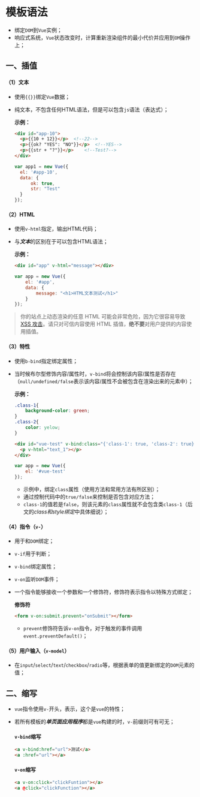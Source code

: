 # 模板语法

- 绑定`DOM`到`Vue`实例；
- 响应式系统，`Vue`状态改变时，计算重新渲染组件的最小代价并应用到`OM`操作上；

## 一、插值

#### （1）文本

- 使用`{{}}`绑定`Vue`数据；

- 纯文本，不包含任何HTML语法，但是可以包含`js`语法（表达式）；

  **示例：**

  ```html
  <div id="app-10">
  	<p>{{10 + 12}}</p>	<!--22-->
  	<p>{{ok? "YES": "NO"}}</p>	<!--YES-->
  	<p>{{str + "?"}}</p>	<!--Test?-->
  </div>
  ```

  ```js
  var app1 = new Vue({
  	el: '#app-10',
  	data: {
  		ok: true,
  		str: "Test"
  	}
  });
  ```

#### （2）HTML

- 使用`v-html`指定，输出HTML代码；

- 与***文本***的区别在于可以包含HTML语法；

  **示例：**

  ```html
  <div id="app" v-html="message"></div>
  ```

  ```js
  var app = new Vue({
      el: '#app',
      data: {
          message: "<h1>HTML文本测试</h1>"
      }
  });
  ```

> 你的站点上动态渲染的任意 HTML 可能会非常危险，因为它很容易导致 [XSS 攻击](https://en.wikipedia.org/wiki/Cross-site_scripting)。请只对可信内容使用 HTML 插值，**绝不要**对用户提供的内容使用插值。

#### （3）特性

- 使用`b-bind`指定绑定属性；

- 当时候布尔型修饰内容/属性时，`v-bind`将会控制该内容/属性是否存在（`null/undefined/false`表示该内容/属性不会被包含在渲染出来的元素中）；

  **示例：**

  ```css
  .class-1{
      background-color: green;
  }
  .class-2{
      color: yelow;
  }
  ```

  ```html
  <div id="vue-test" v-bind:class="{'class-1': true, 'class-2': true}">
  	<p v-html="text_1"></p>
  </div>
  ```

  ```js
  var app = new Vue({
      el: '#vue-test'
  });
  ```

  - 示例中，绑定`class`属性（使用方法和常用方法有所区别）；
  - 通过控制代码中的`true/false`来控制是否包含对应方法；
  - `class-1`的值若是`false`，则该元素的`class`属性就不会包含类`class-1`（后文的*class和style绑定*中具体细说）；

#### （4）指令（`v-`）

- 用于和`DOM`绑定；

- `v-if`用于判断；

- `v-bind`绑定属性；

- `v-on`监听`DOM`事件；

- 一个指令能够接收一个参数和一个修饰符，修饰符表示指令以特殊方式绑定；

  **修饰符**

  ```html
  <form v-on:submit.prevent="onSubmit"></form>
  ```

  - `prevent`修饰符告诉`v-on`指令，对于触发的事件调用`event.preventDefault()`；

#### （5）用户输入（`v-model`）

- 在`input`/`select`/`text`/`checkbox`/`radio`等，根据表单的值更新绑定的`DOM`元素的值；

## 二、缩写

- `vue`指令使用`v-`开头，表示，这个是`vue`的特性；

- 若所有模板的***单页面应用程序***都是`vue`构建的时，`v-`前缀则可有可无；

  #### `v-bind`缩写

  ```html
  <a v-bind:href="url">测试</a>
  <a :href="url"></a>
  ```

  #### `v-on`缩写

  ```html
  <a v-on:click="clickFuntion"></a>
  <a @click="clickFunction"></a>
  ```
